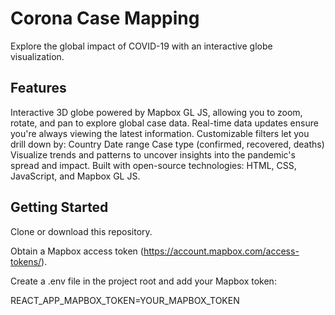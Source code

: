 # Corona Case Mapping

Explore the global impact of COVID-19 with an interactive globe visualization.

## Features

Interactive 3D globe powered by Mapbox GL JS, allowing you to zoom, rotate, and pan to explore global case data.
Real-time data updates ensure you're always viewing the latest information.
Customizable filters let you drill down by:
Country
Date range
Case type (confirmed, recovered, deaths)
Visualize trends and patterns to uncover insights into the pandemic's spread and impact.
Built with open-source technologies: HTML, CSS, JavaScript, and Mapbox GL JS.
## Getting Started

Clone or download this repository.

Obtain a Mapbox access token (https://account.mapbox.com/access-tokens/).

Create a .env file in the project root and add your Mapbox token:

REACT_APP_MAPBOX_TOKEN=YOUR_MAPBOX_TOKEN
